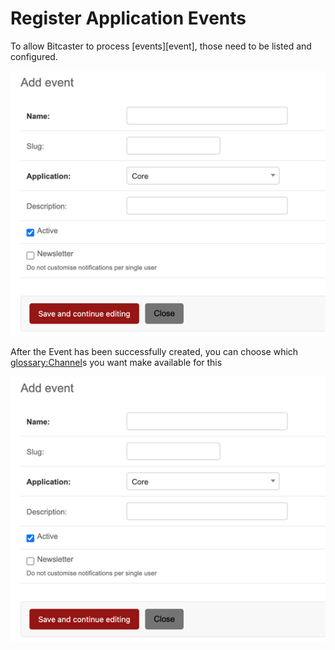 # Register Application Events

To allow Bitcaster to process [events][event], those need to be listed and configured.

![Image](_screenshots/add_event.png)

After the Event has been successfully created, you can choose which <glossary:Channel>s 
you want make available for this 


![Image](_screenshots/add_event.png)
